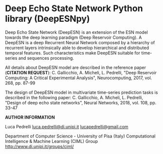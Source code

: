 # Deep Echo State Network Python library (DeepESNpy)

Deep Echo State Network (DeepESN) is an extension of the ESN model towards the deep learning paradigm (Deep Reservoir Computing). A DeepESN is a deep Recurrent Neural Network composed by a hierarchy of recurrent layers intrinsically able to develop hierarchical and distributed temporal features. Such characteristics make DeepESN suitable for time-series and sequences processing.

All details about DeepESN model are described in the reference paper (**CITATION REQUEST**):
C. Gallicchio, A. Micheli, L. Pedrelli, "Deep Reservoir Computing: A
Critical Experimental Analysis", Neurocomputing, 2017, vol. 268, pp. 87-99

The design of DeepESN model in multivariate time-series prediction tasks is described in the following paper:
C. Gallicchio, A. Micheli, L. Pedrelli, "Design of deep echo state networks",
Neural Networks, 2018, vol. 108, pp. 33-47


**AUTHOR INFORMATION**

Luca Pedrelli
luca.pedrelli@di.unipi.it
lucapedrelli@gmail.com

Department of Computer Science - University of Pisa (Italy)
Computational Intelligence & Machine Learning (CIML) Group
http://www.di.unipi.it/groups/ciml/
